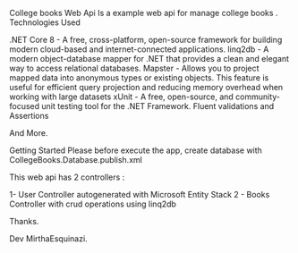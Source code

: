 College books Web Api
Is a example web api for manage college books .
Technologies Used

.NET Core 8  - A free, cross-platform, open-source framework for building modern cloud-based and internet-connected applications.
linq2db - A modern object-database mapper for .NET that provides a clean and elegant way to access relational databases.
Mapster - Allows you to project mapped data into anonymous types or existing objects. This feature is useful for efficient query projection and reducing memory overhead when working with large datasets
xUnit - A free, open-source, and community-focused unit testing tool for the .NET Framework.
Fluent validations and Assertions 

And More.

Getting Started
Please before execute the app, create database with CollegeBooks.Database.publish.xml


This web api has 2 controllers :

1- User Controller autogenerated with Microsoft Entity Stack
2 - Books Controller with crud operations using linq2db 

Thanks.

Dev MirthaEsquinazi.
